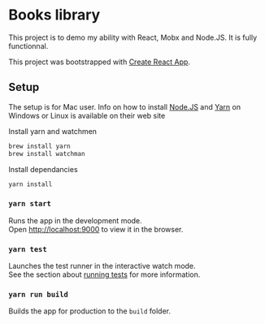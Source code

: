# Books library

This project is to demo my ability with React, Mobx and Node.JS. It is fully functionnal.

This project was bootstrapped with [Create React App](https://github.com/facebookincubator/create-react-app).

## Setup

The setup is for Mac user. Info on how to install [Node.JS](https://nodejs.org/en/) and [Yarn](hhttps://yarnpkg.com/en/docs/install) on Windows or Linux is available on their web site


Install yarn and watchmen

```sh
brew install yarn
brew install watchman
```

Install dependancies

```sh
yarn install
```

### `yarn start`

Runs the app in the development mode.<br>
Open [http://localhost:9000](http://localhost:9000) to view it in the browser.


### `yarn test`

Launches the test runner in the interactive watch mode.<br>
See the section about [running tests](#running-tests) for more information.

### `yarn run build`

Builds the app for production to the `build` folder.<br>